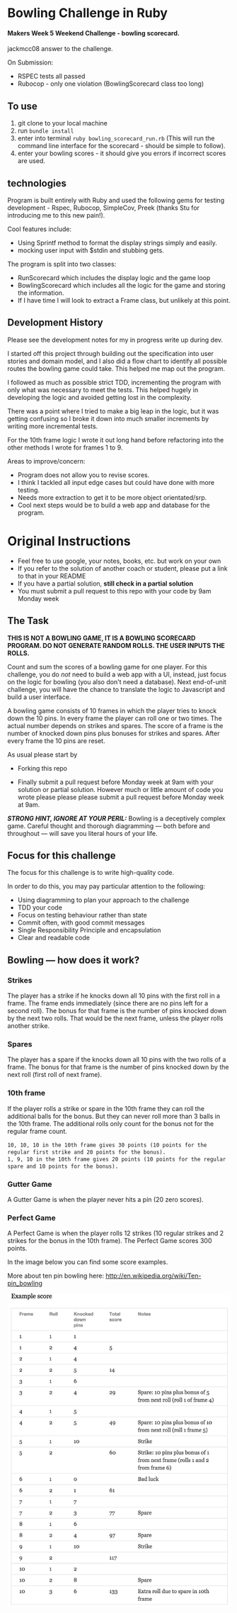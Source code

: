 Bowling Challenge in Ruby
=================

#### Makers Week 5 Weekend Challenge - bowling scorecard.
jackmcc08 answer to the challenge.

On Submission:
- RSPEC tests all passed
- Rubocop - only one violation (BowlingScorecard class too long)

## To use
1. git clone to your local machine
2. run `bundle install`
3. enter into terminal `ruby bowling_scorecard_run.rb` (This will run the command line interface for the scorecard - should be simple to follow).
4. enter your bowling scores - it should give you errors if incorrect scores are used.

## technologies
Program is built entirely with Ruby and used the following gems for testing development - Rspec, Rubocop, SimpleCov, Preek (thanks Stu for introducing me to this new pain!).

Cool features include:
- Using Sprintf method to format the display strings simply and easily.
- mocking user input with $stdin and stubbing gets.

The program is split into two classes:
- RunScorecard which includes the display logic and the game loop
- BowlingScorecard which includes all the logic for the game and storing the information.
- If I have time I will look to extract a Frame class, but unlikely at this point.

## Development History

Please see the development notes for my in progress write up during dev.

I started off this project through building out the specification into user stories and domain model, and I also did a flow chart to identify all possible routes the bowling game could take. This helped me map out the program.

I followed as much as possible strict TDD, incrementing the program with only what was necessary to meet the tests. This helped hugely in developing the logic and avoided getting lost in the complexity.

There was a point where I tried to make a big leap in the logic, but it was getting confusing so I broke it down into much smaller increments by writing more incremental tests.

For the 10th frame logic I wrote it out long hand before refactoring into the other methods I wrote for frames 1 to 9.

Areas to improve/concern:
- Program does not allow you to revise scores.
- I think I tackled all input edge cases but could have done with more testing.
- Needs more extraction to get it to be more object orientated/srp.
- Cool next steps would be to build a web app and database for the program.



# Original Instructions

* Feel free to use google, your notes, books, etc. but work on your own
* If you refer to the solution of another coach or student, please put a link to that in your README
* If you have a partial solution, **still check in a partial solution**
* You must submit a pull request to this repo with your code by 9am Monday week

## The Task

**THIS IS NOT A BOWLING GAME, IT IS A BOWLING SCORECARD PROGRAM. DO NOT GENERATE RANDOM ROLLS. THE USER INPUTS THE ROLLS.**

Count and sum the scores of a bowling game for one player. For this challenge, you do _not_ need to build a web app with a UI, instead, just focus on the logic for bowling (you also don't need a database). Next end-of-unit challenge, you will have the chance to translate the logic to Javascript and build a user interface.

A bowling game consists of 10 frames in which the player tries to knock down the 10 pins. In every frame the player can roll one or two times. The actual number depends on strikes and spares. The score of a frame is the number of knocked down pins plus bonuses for strikes and spares. After every frame the 10 pins are reset.

As usual please start by

* Forking this repo

* Finally submit a pull request before Monday week at 9am with your solution or partial solution.  However much or little amount of code you wrote please please please submit a pull request before Monday week at 9am.

___STRONG HINT, IGNORE AT YOUR PERIL:___ Bowling is a deceptively complex game. Careful thought and thorough diagramming — both before and throughout — will save you literal hours of your life.

## Focus for this challenge
The focus for this challenge is to write high-quality code.

In order to do this, you may pay particular attention to the following:
* Using diagramming to plan your approach to the challenge
* TDD your code
* Focus on testing behaviour rather than state
* Commit often, with good commit messages
* Single Responsibility Principle and encapsulation
* Clear and readable code

## Bowling — how does it work?

### Strikes

The player has a strike if he knocks down all 10 pins with the first roll in a frame. The frame ends immediately (since there are no pins left for a second roll). The bonus for that frame is the number of pins knocked down by the next two rolls. That would be the next frame, unless the player rolls another strike.

### Spares

The player has a spare if the knocks down all 10 pins with the two rolls of a frame. The bonus for that frame is the number of pins knocked down by the next roll (first roll of next frame).

### 10th frame

If the player rolls a strike or spare in the 10th frame they can roll the additional balls for the bonus. But they can never roll more than 3 balls in the 10th frame. The additional rolls only count for the bonus not for the regular frame count.

    10, 10, 10 in the 10th frame gives 30 points (10 points for the regular first strike and 20 points for the bonus).
    1, 9, 10 in the 10th frame gives 20 points (10 points for the regular spare and 10 points for the bonus).

### Gutter Game

A Gutter Game is when the player never hits a pin (20 zero scores).

### Perfect Game

A Perfect Game is when the player rolls 12 strikes (10 regular strikes and 2 strikes for the bonus in the 10th frame). The Perfect Game scores 300 points.

In the image below you can find some score examples.

More about ten pin bowling here: http://en.wikipedia.org/wiki/Ten-pin_bowling

![Ten Pin Score Example](images/example_ten_pin_scoring.png)
